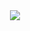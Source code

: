<div id="header" align="center">
  <img src="https://tenor.com/view/computer-games-computer-game-laptop-computers-desktop-computer-computer-gif-8036879541081501730">
</div>
